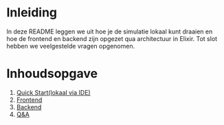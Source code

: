 # Inleiding 

In deze README leggen we uit hoe je de simulatie lokaal kunt draaien en hoe de frontend en backend zijn opgezet qua architectuur in Elixir. Tot slot hebben we veelgestelde vragen opgenomen.

# Inhoudsopgave
1. [Quick Start(lokaal via IDE)](./docs/quickstart_local.md)
2. [Frontend](./docs/frontend.md)
3. [Backend](./docs/backend.md)
4. [Q&A](./docs/Q&A.md)




